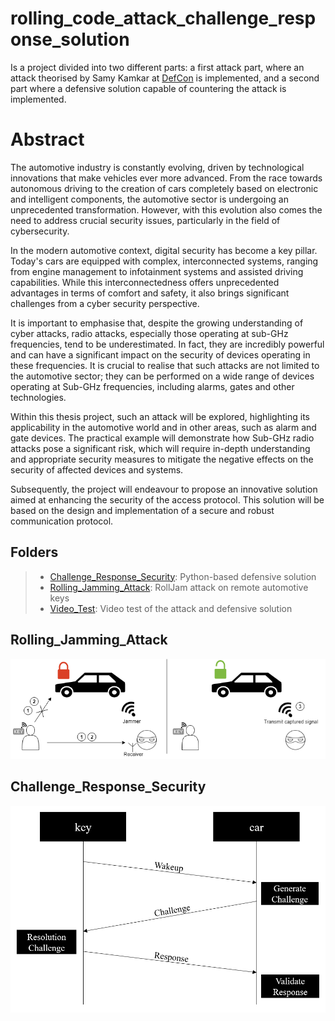 # rolling_code_attack_challenge_response_solution

Is a project divided into two different parts: a first attack part, where an attack theorised by Samy Kamkar at [DefCon](https://samy.pl/defcon2015) is implemented, and a second part where a defensive solution capable of countering the attack is implemented.


# Abstract

The automotive industry is constantly evolving, driven by technological innovations that make vehicles ever more advanced. From the race towards autonomous driving to the creation of cars completely based on electronic and intelligent components, the automotive sector is undergoing an unprecedented transformation. However, with this evolution also comes the need to address crucial security issues, particularly in the field of cybersecurity.

In the modern automotive context, digital security has become a key pillar. Today's cars are equipped with complex, interconnected systems, ranging from engine management to infotainment systems and assisted driving capabilities. While this interconnectedness offers unprecedented advantages in terms of comfort and safety, it also brings significant challenges from a cyber security perspective.

It is important to emphasise that, despite the growing understanding of cyber attacks, radio attacks, especially those operating at sub-GHz frequencies, tend to be underestimated. In fact, they are incredibly powerful and can have a significant impact on the security of devices operating in these frequencies. It is crucial to realise that such attacks are not limited to the automotive sector; they can be performed on a wide range of devices operating at Sub-GHz frequencies, including alarms, gates and other technologies.


Within this thesis project, such an attack will be explored, highlighting its applicability in the automotive world and in other areas, such as alarm and gate devices. The practical example will demonstrate how Sub-GHz radio attacks pose a significant risk, which will require in-depth understanding and appropriate security measures to mitigate the negative effects on the security of affected devices and systems.  

Subsequently, the project will endeavour to propose an innovative solution aimed at enhancing the security of the access protocol. This solution will be based on the design and implementation of a secure and robust communication protocol.

## Folders

> + [Challenge_Response_Security][lk_sol]: Python-based defensive solution
> + [Rolling_Jamming_Attack][lk_att]: RollJam attack on remote automotive keys
> + [Video_Test][lk_vid]: Video test of the attack and defensive solution


[lk_sol]: https://github.com/filippoveronesi/rolling_code_attack_challenge_response_solution/tree/main/Challenge_Response_Security "Challenge_Response_Security"
[lk_att]: https://github.com/filippoveronesi/rolling_code_attack_challenge_response_solution/tree/main/Rolling_Jamming_Attack "[Rolling_Jamming_Attack"
[lk_vid]: https://github.com/filippoveronesi/rolling_code_attack_challenge_response_solution/tree/main/Video_Test "Video_Test"


## Rolling_Jamming_Attack

<p align="center">
  <img src="https://github.com/filippoveronesi/rolling_code_attack_challenge_response_solution/blob/main/Rolling_Jamming_Attack/img/rolljam-diagram.png" alt="rolljam"/>
</p>


## Challenge_Response_Security

<p align="center">
  <img src="https://github.com/filippoveronesi/rolling_code_attack_challenge_response_solution/blob/main/Challenge_Response_Security/img/protocol.png" alt="def"/>
</p>

